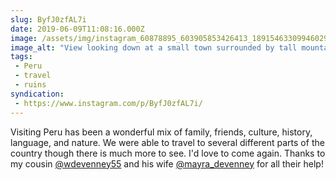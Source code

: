```yaml
---
slug: ByfJ0zfAL7i
date: 2019-06-09T11:08:16.000Z
image: /assets/img/instagram_60878895_603905853426413_1891546330994602986_n_18074055379018537.jpg
image_alt: "View looking down at a small town surrounded by tall mountains and ancient ruins."
tags:
 - Peru
 - travel
 - ruins
syndication:
 - https://www.instagram.com/p/ByfJ0zfAL7i/
---
```


Visiting Peru has been a wonderful mix of family, friends, culture, history, language, and nature. We were able to travel to several different parts of the country though there is much more to see. I'd love to come again. Thanks to my cousin [@wdevenney55](https://www.instagram.com/wdevenney55/) and his wife [@mayra_devenney](https://www.instagram.com/mayra_devenney/) for all their help!
